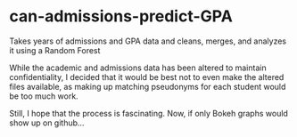 # can-admissions-predict-GPA
Takes years of admissions and GPA data and cleans, merges, and analyzes it using a Random Forest

While the academic and admissions data has been altered to maintain confidentiality, I decided
that it would be best not to even make the altered files available, as making up matching pseudonyms
for each student would be too much work.

Still, I hope that the process is fascinating. Now, if only Bokeh graphs would show up on github...
